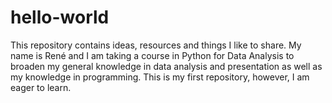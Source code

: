 # hello-world
This repository contains ideas, resources and things I like to share.
My name is René and I am taking a course in Python for Data Analysis to broaden my general knowledge in data analysis and presentation as well as my knowledge in programming.
This is my first repository, however, I am eager to learn.
